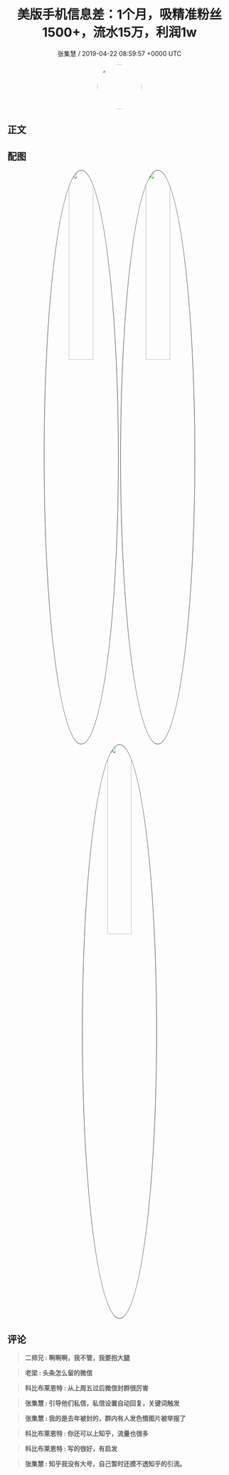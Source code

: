<h1 align="center">美版手机信息差：1个月，吸精准粉丝1500&#43;，流水15万，利润1w</h1>
<p align="center">
    <a>张集慧 / 2019-04-22 08:59:57 &#43;0000 UTC</a>
</p>

<div align="center">
    <img src="https://images.zsxq.com/FmR8-1sAqFaE-Q7_np22kBgDs__X?e=1590940799&amp;token=kIxbL07-8jAj8w1n4s9zv64FuZZNEATmlU_Vm6zD:SyBfMoMWWZlRGBRVci7qV4P35HA=" width="100" height="100" style="border:1px solid;border-radius:50%; color:#ffffff"/>
</div>

## 正文

<div>

</div>

## 配图
<div class="image" align="center">

<img src="https://images.zsxq.com/Flu3Fyo4nvSeSEaSH5JGR5uPff71?e=1590940799&amp;token=kIxbL07-8jAj8w1n4s9zv64FuZZNEATmlU_Vm6zD:8jZ-B5hA1AavgnL9QPDAXvPSr98=" width="33%" height="33%" style="border:1px solid;border-radius:50%; color:#3c3f41"/>

<img src="https://images.zsxq.com/Fh9GZ2Qi2xVixDNPS5SJmkTt92L8?e=1590940799&amp;token=kIxbL07-8jAj8w1n4s9zv64FuZZNEATmlU_Vm6zD:rZuwPEn1b_XbfoCUukP3W5sscdE=" width="33%" height="33%" style="border:1px solid;border-radius:50%; color:#3c3f41"/>

<img src="https://images.zsxq.com/FisRF7bJhXL9yRkCtpBWe96DhDOm?e=1590940799&amp;token=kIxbL07-8jAj8w1n4s9zv64FuZZNEATmlU_Vm6zD:0iMcrPXfAHKH7-SS3UkjxM2MkU0=" width="33%" height="33%" style="border:1px solid;border-radius:50%; color:#3c3f41"/>

</div>

## 评论

<div align="left">
<div>

<blockquote >
<span> <strong>二师兄 : 啊啊啊，我不管，我要抱大腿 </strong></span>
</blockquote>

<blockquote >
<span> <strong>老梁 : 头条怎么留的微信 </strong></span>
</blockquote>

<blockquote >
<span> <strong>科比布莱恩特 : 从上周五过后微信封群很厉害 </strong></span>
</blockquote>

<blockquote >
<span> <strong>张集慧 : 引导他们私信，私信设置自动回复，关键词触发 </strong></span>
</blockquote>

<blockquote >
<span> <strong>张集慧 : 我的是去年被封的，群内有人发色情图片被举报了 </strong></span>
</blockquote>

<blockquote >
<span> <strong>科比布莱恩特 : 你还可以上知乎，流量也很多 </strong></span>
</blockquote>

<blockquote >
<span> <strong>科比布莱恩特 : 写的很好，有启发 </strong></span>
</blockquote>

<blockquote >
<span> <strong>张集慧 : 知乎我没有大号，自己暂时还摸不透知乎的引流。 </strong></span>
</blockquote>

</div>
</div>